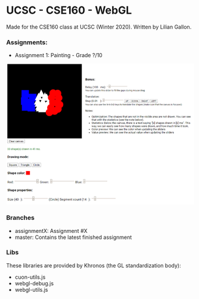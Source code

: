 # UCSC - CSE160 - WebGL

Made for the CSE160 class at UCSC (Winter 2020). Written by Lilian Gallon.

### Assignments:

- Assignment 1: Painting - Grade ?/10

![Assignment1 Screenshot](.github/screenshots/assignment1.png)

### Branches

- assignmentX: Assignment #X
- master: Contains the latest finished assignment

### Libs

These libraries are provided by Khronos (the GL standardization body):
- cuon-utils.js
- webgl-debug.js
- webgl-utils.js
